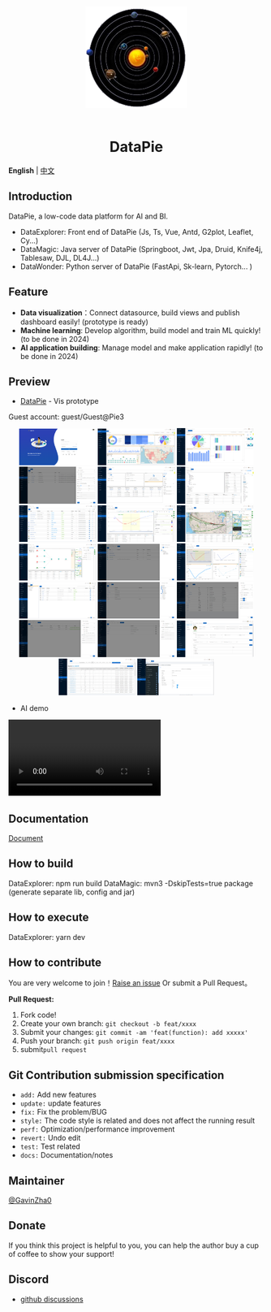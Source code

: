 <div align="center"> <a href="https://github.com/GavinZha0/DataPie"> <img alt="DataPie Logo" width="200" height="200" src="/public/resource/img/solar.png"> </a> <br> <br>

<h1>DataPie</h1>
</div>

**English** | [中文](./README.zh-CN.md)

## Introduction
DataPie, a low-code data platform for AI and BI.
- DataExplorer: Front end of DataPie (Js, Ts, Vue, Antd, G2plot, Leaflet, Cy...)
- DataMagic: Java server of DataPie (Springboot, Jwt, Jpa, Druid, Knife4j, Tablesaw, DJL, DL4J...)
- DataWonder: Python server of DataPie (FastApi, Sk-learn, Pytorch... )

## Feature
- **Data visualization**：Connect datasource, build views and publish dashboard easily! (prototype is ready)
- **Machine learning**: Develop algorithm, build model and train ML quickly! (to be done in 2024)
- **AI application building**: Manage model and make application rapidly! (to be done in 2024)

## Preview
- [DataPie](http://ec2-18-189-195-0.us-east-2.compute.amazonaws.com:3721/) - Vis prototype

Guest account: guest/Guest@Pie3


<p align="center">
    <img alt="DataPie Logo" width="30%" src="/public/resource/img/doc/login.png">
    <img alt="DataPie Logo" width="30%" src="/public/resource/img/doc/home.png">
    <img alt="DataPie Logo" width="30%" src="/public/resource/img/doc/dashboard.png">
    <img alt="DataPie Logo" width="30%" src="/public/resource/img/doc/source-datasource.png">
    <img alt="DataPie Logo" width="30%" src="/public/resource/img/doc/source-import.png">
    <img alt="DataPie Logo" width="30%" src="/public/resource/img/doc/vis-dataset.png">
    <img alt="DataPie Logo" width="30%" src="/public/resource/img/doc/vis-dataview1.png">
    <img alt="DataPie Logo" width="30%" src="/public/resource/img/doc/vis-dataview2.png">
    <img alt="DataPie Logo" width="30%" src="/public/resource/img/doc/vis-dataview3.png">
    <img alt="DataPie Logo" width="30%" src="/public/resource/img/doc/vis-dataview4.png">
    <img alt="DataPie Logo" width="30%" src="/public/resource/img/doc/vis-report1.png">
    <img alt="DataPie Logo" width="30%" src="/public/resource/img/doc/vis-report2.png">
    <img alt="DataPie Logo" width="30%" src="/public/resource/img/doc/admin-user.png">
    <img alt="DataPie Logo" width="30%" src="/public/resource/img/doc/admin-role.png">
    <img alt="DataPie Logo" width="30%" src="/public/resource/img/doc/admin-menu.png">
    <img alt="DataPie Logo" width="30%" src="/public/resource/img/doc/admin-param.png">
    <img alt="DataPie Logo" width="30%" src="/public/resource/img/doc/admin-org.png">
    <img alt="DataPie Logo" width="30%" src="/public/resource/img/doc/admin-center.png">
    <img alt="DataPie Logo" width="30%" src="/public/resource/img/doc/monitor-druid.png">
    <img alt="DataPie Logo" width="30%" src="/public/resource/img/doc/monitor-knife4j.png">
</p>

- AI demo

<video controls>
  <source src="/public/resource/img/video/AI demo.mp4" type="video/mp4" />
</video>


## Documentation
[Document](https://github.com/GavinZha0/DataPie/)

## How to build
DataExplorer: npm run build
DataMagic: mvn3 -DskipTests=true package (generate separate lib, config and jar)

## How to execute
DataExplorer: yarn dev

## How to contribute
You are very welcome to join！[Raise an issue](https://github.com/GavinZha0/DataPie/issues/new/choose) Or submit a Pull Request。

**Pull Request:**
1. Fork code!
2. Create your own branch: `git checkout -b feat/xxxx`
3. Submit your changes: `git commit -am 'feat(function): add xxxxx'`
4. Push your branch: `git push origin feat/xxxx`
5. submit`pull request`

## Git Contribution submission specification
  - `add:` Add new features
  - `update:` update features
  - `fix:` Fix the problem/BUG
  - `style:` The code style is related and does not affect the running result
  - `perf:` Optimization/performance improvement
  - `revert:` Undo edit
  - `test:` Test related
  - `docs:` Documentation/notes

## Maintainer
[@GavinZha0](https://github.com/GavinZha0)

## Donate
If you think this project is helpful to you, you can help the author buy a cup of coffee to show your support!

## Discord
- [github discussions](https://github.com/GavinZha0/DataPie/discussions)


